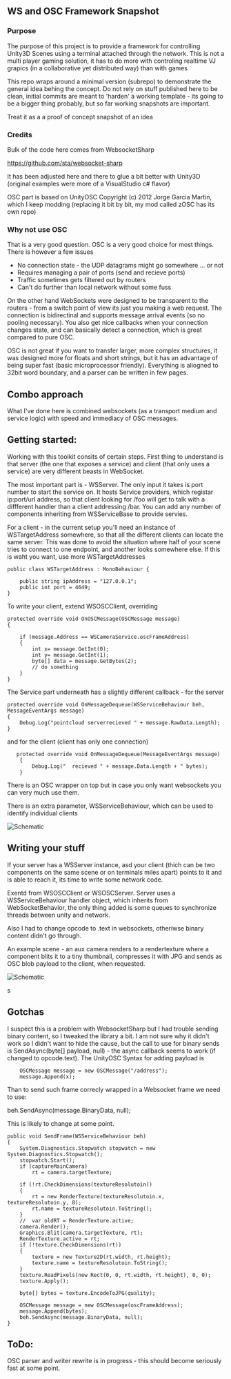## WS and OSC Framework Snapshot

### Purpose

The purpose of this project is to provide a framework for  controlling Unity3D Scenes using a terminal attached through the network. This is not a multi player gaming solution, it has to do more with controling realtime VJ grapics (in a collaborative yet distributed way) than with games

This repo wraps around a minimal version (subrepo) to demonstrate the general idea behing the concept. Do not rely on stuff published here to be clean, initial commits are meant to 'harden' a working template - its going to be a bigger thing probably, but so far working snapshots are important.

Treat it as a a proof of concept snapshot of an idea

### Credits

Bulk of the code here comes from WebsocketSharp

https://github.com/sta/websocket-sharp

It has been adjusted here and there to glue a bit better with Unity3D (original examples were more of a VisualStudio c# flavor)

OSC part is based on UnityOSC  Copyright (c) 2012 Jorge Garcia Martin, which I keep modding (replacing it bit by bit, my mod called zOSC has its own repo)


### Why not use OSC

That is a very good question. OSC is a very good choice for most things. There is however a few issues 

- No connection state - the UDP datagrams might go somewhere ... or not
- Requires managing a pair of ports (send and recieve ports)
- Traffic sometimes gets filtered out by routers
- Can't do further than local network without some fuss

On the other hand WebSockets were designed to be transparent to the routers - from a switch point of view its just you making a web request. The connection is bidirectinal and supports message arrival events (so no pooling necessary). You also get nice callbacks when your connection changes state, and can basically detect a connection, which is great compared to pure OSC.

OSC is not great if you want to transfer larger, more complex structures, it was designed more for floats and short strings, but it has an advantage of being super fast (basic microprocessor friendly). Everything is aliogned to 32bit word boundary, and a parser can be written in few pages. 


## Combo approach

What I've done here is combined websockets (as a transport medium and service logic) with speed and immediacy of OSC messages.


## Getting started:

Working with this toolkit consits of certain steps. First thing to understand is that server (the one that exposes a service) and client (that only uses a service) are very different beasts in WebSocket.


The most important part is - WSServer. The only input it takes is port number to start the service on. It hosts Service providers, which registar ip:port/url address, so that client looking for /foo will get to talk with a diffferent handler than a client addressing /bar. You can add any number of components inheriting from WSServiceBase to provide servies.

For a client - in the current setup you'll need an instance of WSTargetAddress somewhere, so that all the different clients can locate the same server. This was done to avoid the situation where half of your scene tries to connect to one endpoint, and another looks somewhere else. If this is waht you want, use more WSTargetAddresses


    public class WSTargetAddress : MonoBehaviour {

        public string ipAddress = "127.0.0.1";
        public int port = 4649;
    }


To write your client, extend WSOSCClient, overriding

    protected override void OnOSCMessage(OSCMessage message)
    {
       
        if (message.Address == WSCameraService.oscFrameAddress)
        {
            int x= message.GetInt(0);
            int y= message.GetInt(1);
            byte[] data = message.GetBytes(2);
            // do something
        }
    }

The Service part underneath has a slightly different callback - for the server

	protected override void OnMessageDequeue(WSServiceBehaviour beh, MessageEventArgs message)
	{
		Debug.Log("pointcloud serverrecieved " + message.RawData.Length);
	}

and for the client (client has only one connection)
       
       protected override void OnMessageDequeue(MessageEventArgs message)
        {
            Debug.Log("  recieved " + message.Data.Length + " bytes);
        }

There is an OSC wrapper on top but in case you only want websockets you can very much use them.

There is an extra parameter, WSServiceBehaviour, which can be used to identify individual clients

![Schematic](Docs/schematic.png)

## Writing your stuff

If your server has a WSServer instance, asd your client (thich can be two components on the same scene or on terminals miles apart) points to it and is able to reach it, its time to write some network code.

Exentd from WSOSCClient or WSOSCServer.
Server uses a WSServiceBehaviour handler object, which inherits from WebSocketBehavior, the only thing added is some queues to synchronize threads between unity and network.

Also I had to change opcode to .text in websockets, otheriwse binary content didn't go through.


An example scene - an aux camera renders to a rendertexture where a component blits it to a tiny thumbnail, compresses it with JPG and sends as OSC blob payload to the client, when requested.

![Schematic](Docs/UnityView.png)

s
## Gotchas

I suspect this is a problem with WebsocketSharp but I had trouble sending binary content, so I tweaked the library a bit. I am not sure why it didn't work so I didn't want to hide the cause, but the call to use for binary sends is SendAsync(byte[] payload, null) - the async callback seems to work (if changed to opcode.text).
The UnityOSC Syntax for adding payload is


        OSCMessage message = new OSCMessage("/address");
		message.Append(x);



Than to send such frame correcly wrapped in a Websocket frame we need to use:

beh.SendAsync(message.BinaryData, null);

This is likely to change at some point.




    public void SendFrame(WSServiceBehaviour beh)
	{
		System.Diagnostics.Stopwatch stopwatch = new System.Diagnostics.Stopwatch();
		stopwatch.Start();
		if (captureMainCamera)
			rt = camera.targetTexture;

		if (!rt.CheckDimensions(textureResolutoin))
		{
			rt = new RenderTexture(textureResolutoin.x, textureResolutoin.y, 8);
			rt.name = textureResolutoin.ToString();
		}
		//	var oldRT = RenderTexture.active;
		camera.Render();
		Graphics.Blit(camera.targetTexture, rt);
		RenderTexture.active = rt;
		if (!texture.CheckDimensions(rt))
		{
			texture = new Texture2D(rt.width, rt.height);
			texture.name = textureResolutoin.ToString();
		}
		texture.ReadPixels(new Rect(0, 0, rt.width, rt.height), 0, 0);
		texture.Apply();

		byte[] bytes = texture.EncodeToJPG(quality);

		OSCMessage message = new OSCMessage(oscFrameAddress);
		message.Append(bytes);
		beh.SendAsync(message.BinaryData, null);
    }



## ToDo:
OSC parser and writer rewrite is in progress - this should become seriously fast at some point.

